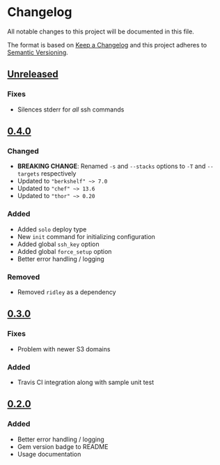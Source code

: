 # Changelog
All notable changes to this project will be documented in this file.

The format is based on [Keep a Changelog](http://keepachangelog.com/en/1.0.0/)
and this project adheres to [Semantic Versioning](http://semver.org/spec/v2.0.0.html).

## [Unreleased]

### Fixes
- Silences stderr for _all_ ssh commands

## [0.4.0]

### Changed
- **BREAKING CHANGE**: Renamed `-s` and `--stacks` options to `-T` and `--targets` respectively
- Updated to `"berkshelf" ~> 7.0`
- Updated to `"chef" ~> 13.6`
- Updated to `"thor" ~> 0.20`

### Added
- Added `solo` deploy type
- New `init` command for initializing configuration
- Added global `ssh_key` option
- Added global `force_setup` option
- Better error handling / logging

### Removed
- Removed `ridley` as a dependency

## [0.3.0]

### Fixes
- Problem with newer S3 domains

### Added
- Travis CI integration along with sample unit test

## [0.2.0]

### Added
- Better error handling / logging
- Gem version badge to README
- Usage documentation

[Unreleased]: https://github.com/chris-allen/dream-ops/compare/v0.4.0...HEAD
[0.4.0]: https://github.com/chris-allen/dream-ops/compare/v0.3.0...v0.4.0
[0.3.0]: https://github.com/chris-allen/dream-ops/compare/v0.2.0...v0.3.0
[0.2.0]: https://github.com/chris-allen/dream-ops/compare/v0.1.0...v0.2.0